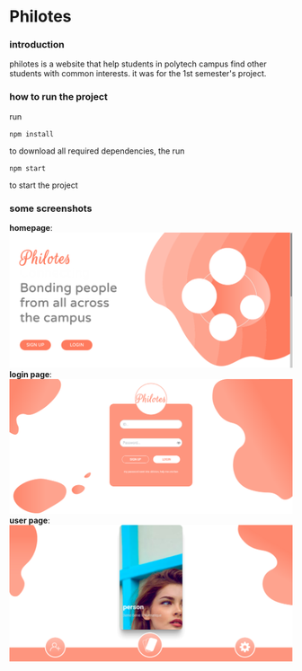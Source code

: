 # Philotes
### introduction
philotes is a website that help students in polytech campus find other students with common interests.
it was for the 1st semester's project.

### how to run the project
run
```
npm install
```
to download all required dependencies, the run 
```
npm start
```
to start the project

### some screenshots
**homepage**:
![homepage](./screen_caps/homepage.png)
**login page**:
![login page](./screen_caps/login.png)
**user page**:
![user page](./screen_caps/userpage.png)
